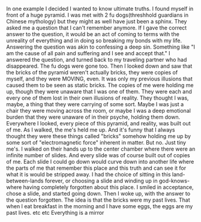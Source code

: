 In one example I decided I wanted to know ultimate truths. I found myself in front of a huge pyramid. I was met with 2 fu dogs(threshhold guardians in Chinese mythology) but they might as well have just been a sphinx. 
They asked me a question that I can't remember anymore. If I gave the correct answer to the question, it would be an act of coming to terms with the unreality of everything and in doing so breaking my bonds with my life. 
Answering the question was akin to confessing a deep sin. Something like "I am the cause of all pain and suffering and I see and accept that."
I answered the question, and turned back to my traveling partner who had disappeared. The fu dogs were gone too. Then I looked down and saw that the bricks of the pyramid weren't actually bricks, they were copies of myself, and they were MOVING, even. It was only my previous illusions that caused them to be seen as static bricks.
The copies of me were holding me up, though they were unaware that I was one of them. They were each and every one of them lost in their own illusions of reality. They thought I was, maybe, a thing that they were carrying of some sort. Maybe I was just a chair they were moving across the room, or maybe I was a deep emotional burden that they were unaware of in their psyche, holding them down. 
Everywhere I looked, every piece of this pyramid, and reality, was built out of me. 
As I walked, the me's held me up. And it's funny that I always thought they were these things called "bricks" somehow holding me up by some sort of "electromagnetic force" inherent in matter. 
But no. Just tiny me's.
I walked on their hands up to the center chamber where there were an infinite number of slides. And every slide was of course built out of copies of me. Each slide I could go down would curve down into another life where the parts of me that remember this place and this truth and can see it for what it is would be stripped away. 
I had the choice of sitting in this land-between-lands forever, or choosing a slide and winding up in god-knows-where having completely forgotten about this place. 
I smiled in acceptance, chose a slide, and started going down. Then I woke up, with the answer to the question forgotten.
The idea is that the bricks were my past lives. That when I eat breakfast in the morning and I have some eggs, the eggs are my past lives. etc etc
Everything is a mirror